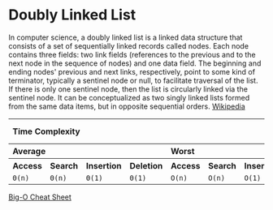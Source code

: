 # Doubly Linked List

In computer science, a doubly linked list is a linked data structure that consists of a set of sequentially linked records called nodes. Each node contains three fields: two link fields (references to the previous and to the next node in the sequence of nodes) and one data field. The beginning and ending nodes' previous and next links, respectively, point to some kind of terminator, typically a sentinel node or null, to facilitate traversal of the list. If there is only one sentinel node, then the list is circularly linked via the sentinel node. It can be conceptualized as two singly linked lists formed from the same data items, but in opposite sequential orders. [Wikipedia](https://en.wikipedia.org/wiki/Doubly_linked_list)

<table>
  <tbody align="left">
    <tr>
      <th colspan="8">Time Complexity</th>
      <th>Space Complexity</th>
    </tr>
    <tr>
      <th colspan="4">Average</th>
      <th colspan="4">Worst</th>
      <th>Worst</th>
    </tr>
    <tr>
      <th>Access</th>
      <th>Search</th>
      <th>Insertion</th>
      <th>Deletion</th>
      <th>Access</th>
      <th>Search</th>
      <th>Insertion</th>
      <th>Deletion</th>
      <th></th>
    </tr>
    <tr>
      <td><code class="yellow">Θ(n)</code></td>
      <td><code class="yellow">Θ(n)</code></td>
      <td><code class="green">Θ(1)</code></td>
      <td><code class="green">Θ(1)</code></td>
      <td><code class="yellow">O(n)</code></td>
      <td><code class="yellow">O(n)</code></td>
      <td><code class="green">O(1)</code></td>
      <td><code class="green">O(1)</code></td>
      <td><code class="yellow">O(n)</code></td>
    </tr>
  </tbody>
</table>

[Big-O Cheat Sheet](https://www.bigocheatsheet.com)
